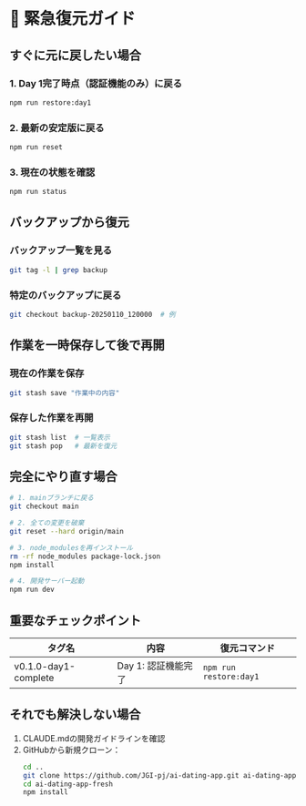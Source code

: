 # 🚨 緊急復元ガイド

## すぐに元に戻したい場合

### 1. Day 1完了時点（認証機能のみ）に戻る
```bash
npm run restore:day1
```

### 2. 最新の安定版に戻る
```bash
npm run reset
```

### 3. 現在の状態を確認
```bash
npm run status
```

## バックアップから復元

### バックアップ一覧を見る
```bash
git tag -l | grep backup
```

### 特定のバックアップに戻る
```bash
git checkout backup-20250110_120000  # 例
```

## 作業を一時保存して後で再開

### 現在の作業を保存
```bash
git stash save "作業中の内容"
```

### 保存した作業を再開
```bash
git stash list  # 一覧表示
git stash pop   # 最新を復元
```

## 完全にやり直す場合

```bash
# 1. mainブランチに戻る
git checkout main

# 2. 全ての変更を破棄
git reset --hard origin/main

# 3. node_modulesを再インストール
rm -rf node_modules package-lock.json
npm install

# 4. 開発サーバー起動
npm run dev
```

## 重要なチェックポイント

| タグ名 | 内容 | 復元コマンド |
|--------|------|--------------|
| v0.1.0-day1-complete | Day 1: 認証機能完了 | `npm run restore:day1` |

## それでも解決しない場合

1. CLAUDE.mdの開発ガイドラインを確認
2. GitHubから新規クローン：
   ```bash
   cd ..
   git clone https://github.com/JGI-pj/ai-dating-app.git ai-dating-app-fresh
   cd ai-dating-app-fresh
   npm install
   ```